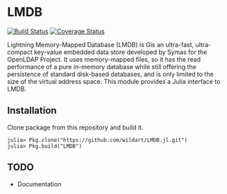 # LMDB
[![Build Status](https://travis-ci.org/wildart/LMDB.jl.svg?branch=master)](https://travis-ci.org/wildart/LMDB.jl)
[![Coverage Status](https://img.shields.io/coveralls/wildart/LMDB.jl.svg)](https://coveralls.io/r/wildart/LMDB.jl)

Lightning Memory-Mapped Database (LMDB) is Gis an ultra-fast, ultra-compact key-value embedded data store developed by Symas for the OpenLDAP Project. It uses memory-mapped files, so it has the read performance of a pure in-memory database while still offering the persistence of standard disk-based databases, and is only limited to the size of the virtual address space. This module provides a Julia interface to LMDB.

## Installation
Clone package from this repository and build it.

    julia> Pkg.clone("https://github.com/wildart/LMDB.jl.git")
    julia> Pkg.build("LMDB")

## TODO
* Documentation